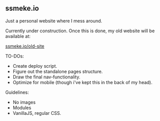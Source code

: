 ## ssmeke.io

Just a personal website where I mess around.

Currently under construction. Once this is done, my old website will be available at:

[ssmeke.io/old-site](http://ssmeke.io/old-site)

TO-DOs:

* Create deploy script.
* Figure out the standalone pages structure.
* Draw the final nav-functionality.
* Optimize for mobile (though i've kept this in the back of my head).

Guidelines:

* No images
* Modules
* VanillaJS, regular CSS.
